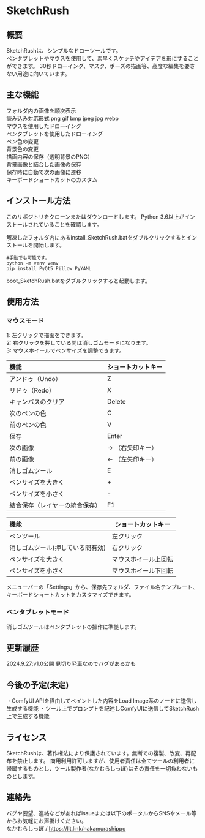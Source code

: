 # SketchRush  
  
## 概要
SketchRushは、シンプルなドローツールです。  
ペンタブレットやマウスを使用して、素早くスケッチやアイデアを形にすることができます。 
30秒ドローイング、マスク、ポーズの描画等、高度な編集を要さない用途に向いています。
  
## 主な機能
フォルダ内の画像を順次表示  
読み込み対応形式 png gif bmp jpeg jpg webp  
マウスを使用したドローイング  
ペンタブレットを使用したドローイング  
ペン色の変更  
背景色の変更  
描画内容の保存（透明背景のPNG）  
背景画像と結合した画像の保存  
保存時に自動で次の画像に遷移  
キーボードショートカットのカスタム  
  
## インストール方法
このリポジトリをクローンまたはダウンロードします。
Python 3.6以上がインストールされていることを確認します。

解凍したフォルダ内にあるinstall_SketchRush.batをダブルクリックするとインストールを開始します。  
~~~
#手動でも可能です。
python -m venv venv
pip install PyQt5 Pillow PyYAML
~~~
boot_SketchRush.batをダブルクリックすると起動します。
  
## 使用方法
### マウスモード  
1: 左クリックで描画をできます。  
2: 右クリックを押している間は消しゴムモードになります。  
3: マウスホイールでペンサイズを調整できます。  

| 機能 | ショートカットキー |
|:---------------|------|
アンドゥ（Undo）| Z 
リドゥ（Redo）|	X
キャンバスのクリア |	Delete
次のペンの色	| C
前のペンの色	| V
保存 | Enter
次の画像	| → （右矢印キー）
前の画像	| ← （左矢印キー）
消しゴムツール	| E
ペンサイズを大きく | +
ペンサイズを小さく | -
結合保存（レイヤーの統合保存）| F1  

| 機能 | ショートカットキー |
|:---------------|------|
ペンツール | 左クリック
消しゴムツール(押している間有効) | 右クリック
ペンサイズを大きく | マウスホイール上回転
ペンサイズを小さく | マウスホイール下回転
  
メニューバーの「Settings」から、保存先フォルダ、ファイル名テンプレート、キーボードショートカットをカスタマイズできます。

### ペンタブレットモード
消しゴムツールはペンタブレットの操作に準拠します。  

## 更新履歴
2024.9.27:v1.0公開 見切り発車なのでバグがあるかも

## 今後の予定(未定)
・ComfyUI APIを経由してペイントした内容をLoad Image系のノードに送信し生成する機能
・ツール上でプロンプトを記述しComfyUIに送信してSketchRush上で生成する機能

## ライセンス
SketchRushは、著作権法により保護されています。無断での複製、改変、再配布を禁止します。
商用利用許可しますが、使用者責任は全てツールの利用者に帰属するものとし、ツール製作者(なかむらしっぽ)はその責任を一切負わないものとします。
  
## 連絡先
バグや要望、連絡などがあればissueまたは以下のポータルからSNSやメール等からお気軽にお声掛けください。  
なかむらしっぽ / https://lit.link/nakamurashippo
